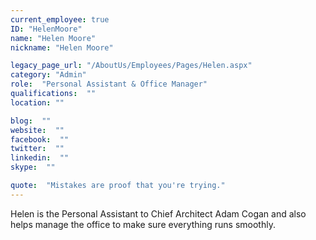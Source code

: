 ```yaml
---
current_employee: true
ID: "HelenMoore"
name: "Helen Moore"
nickname: "Helen Moore"

legacy_page_url: "/AboutUs/Employees/Pages/Helen.aspx"
category: "Admin"
role:  "Personal Assistant & Office Manager"
qualifications:  ""
location: ""

blog:  ""
website:  ""
facebook:  ""
twitter:  ""
linkedin:  ""
skype:  ""

quote:  "Mistakes are proof that you're trying."
---
```


Helen is the Personal Assistant to Chief Architect Adam Cogan and also helps manage the office to make sure everything runs smoothly. 
